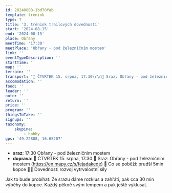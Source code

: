 ```yaml
---
id: 20240808-1bd70fab
template: trenink
type: T
title: '3. trénink trailových dovedností'
start: '2024-08-15'
end: '2024-08-15'
place: Obřany
meetTime: '17:30'
meetPlace: 'Obřany - pod železničním mostem'
link: ''
eventTypeDescription: ''
startTime: ''
map: ''
terrain: ''
transport: "📆 ČTVRTEK 15. srpna, 17:30\r\n📍 Sraz: Obřany - pod železničním mostem (https://en.mapy.cz/s/fejadakede)\r\n👟 Co se poběží: prudší 5min kopce\r\n💪🏼 Dovednost: rozvoj vytrvalostní síly\r\n\r\nJak to bude probíhat:\r\nZe srazu dáme rozklus a zahřátí, pak cca 30 min výběhy do kopce. Každý pěkně svým tempem a pak ještě vyklusat."
accomodation: ''
food: ''
leader: ''
note: ''
return: ''
price: ''
program: ''
thingsToTake: ''
signups: ''
taxonomy:
    skupina:
        - hobby
gps: '49.22808, 16.65207'
---
```


* **sraz**: 17:30 Obřany - pod železničním mostem
* **doprava**: 📆 ČTVRTEK 15. srpna, 17:30
📍 Sraz: Obřany - pod železničním mostem (https://en.mapy.cz/s/fejadakede)
👟 Co se poběží: prudší 5min kopce
💪🏼 Dovednost: rozvoj vytrvalostní síly

Jak to bude probíhat:
Ze srazu dáme rozklus a zahřátí, pak cca 30 min výběhy do kopce. Každý pěkně svým tempem a pak ještě vyklusat.

